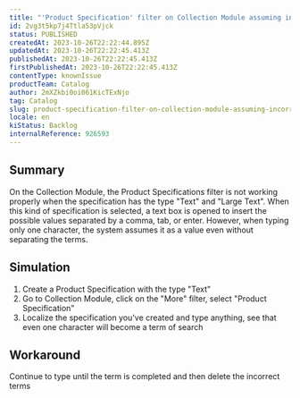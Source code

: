 ```yaml
---
title: "'Product Specification' filter on Collection Module assuming incorrect values"
id: 2vg3t5kp7j4Ttla53pVjck
status: PUBLISHED
createdAt: 2023-10-26T22:22:44.895Z
updatedAt: 2023-10-26T22:22:45.413Z
publishedAt: 2023-10-26T22:22:45.413Z
firstPublishedAt: 2023-10-26T22:22:45.413Z
contentType: knownIssue
productTeam: Catalog
author: 2mXZkbi0oi061KicTExNjo
tag: Catalog
slug: product-specification-filter-on-collection-module-assuming-incorrect-values
locale: en
kiStatus: Backlog
internalReference: 926593
---
```


## Summary


On the Collection Module, the Product Specifications filter is not working properly when the specification has the type "Text" and "Large Text". When this kind of specification is selected, a text box is opened to insert the possible values separated by a comma, tab, or enter. However, when typing only one character, the system assumes it as a value even without separating the terms.


##

## Simulation



1. Create a Product Specification with the type "Text"
2. Go to Collection Module, click on the "More" filter, select "Product Specification"
3. Localize the specification you've created and type anything, see that even one character will become a term of search


##

## Workaround


Continue to type until the term is completed and then delete the incorrect terms





